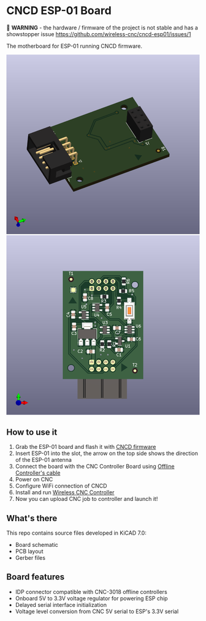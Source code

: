 # CNCD ESP-01 Board

🔴 **WARNING** - the hardware / firmware of the project is not stable and has a showstopper issue https://github.com/wireless-cnc/cncd-esp01/issues/1

The motherboard for ESP-01 running CNCD firmware.

<img src="docs/cncd-esp01-board-side.png" alt="Board side view" />
<img src="docs/cncd-esp01-board-back.png" alt="Board back view" />

## How to use it

1. Grab the ESP-01 board and flash it with [CNCD firmware](https://github.com/wireless-cnc/cncd-esp01)
2. Insert ESP-01 into the slot, the arrow on the top side shows the direction of the ESP-01 antenna
3. Connect the board with the CNC Controller Board using [Offline Controller's cable](https://docs.sainsmart.com/article/zinzutpbhg-genmitsu-3018-pro-offline-controller-guide)
4. Power on CNC
5. Configure WiFi connection of CNCD 
6. Install and run [Wireless CNC Controller](https://github.com/wireless-cnc/cnc-controller/releases)
7. Now you can upload CNC job to controller and launch it!

## What's there

This repo contains source files developed in KiCAD 7.0:

* Board schematic
* PCB layout
* Gerber files

## Board features

* IDP connector compatible with CNC-3018 offline controllers
* Onboard 5V to 3.3V voltage regulator for powering ESP chip
* Delayed serial interface initialization
* Voltage level conversion from CNC 5V serial to ESP's 3.3V serial

